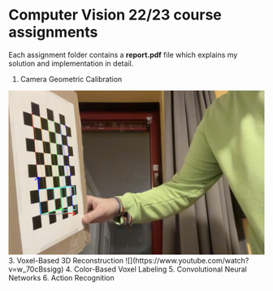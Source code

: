 # Computer Vision 22/23 course assignments
Each assignment folder contains a **report.pdf** file which explains my solution and implementation in detail.
1. Camera Geometric Calibration
<img src="https://raw.githubusercontent.com/gianmarcopicarella/cv-assignments-uu/main/readme/camera_calibration.png?token=GHSAT0AAAAAAB6MHNPKKEPHCZGGWAECOZ66ZB7VCVQ">
3. Voxel-Based 3D Reconstruction ![](https://www.youtube.com/watch?v=w_70cBssigg)
4. Color-Based Voxel Labeling
5. Convolutional Neural Networks
6. Action Recognition
